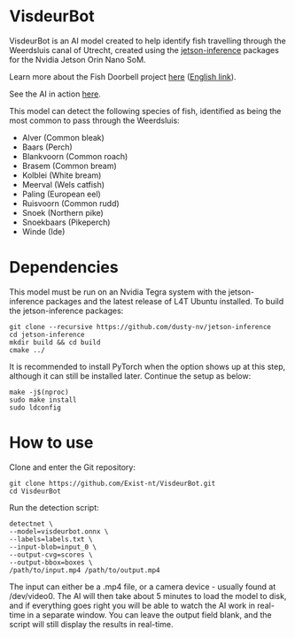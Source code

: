 # VisdeurBot

VisdeurBot is an AI model created to help identify fish travelling through the Weerdsluis canal of Utrecht, created using the [jetson-inference](https://github.com/dusty-nv/jetson-inference) packages for the Nvidia Jetson Orin Nano SoM.

Learn more about the Fish Doorbell project [here](https://visdeurbel.nl) ([English link](https://visdeurbel.nl/en)).

See the AI in action [here](https://xistnt.neocities.org/projects/visdeurbel.html).

This model can detect the following species of fish, identified as being the most common to pass through the Weerdsluis:
- Alver (Common bleak)
- Baars (Perch)
- Blankvoorn (Common roach)
- Brasem (Common bream)
- Kolblei (White bream)
- Meerval (Wels catfish)
- Paling (European eel)
- Ruisvoorn (Common rudd)
- Snoek (Northern pike)
- Snoekbaars (Pikeperch)
- Winde (Ide)
 
# Dependencies
This model must be run on an Nvidia Tegra system with the jetson-inference packages and the latest release of L4T Ubuntu installed.
To build the jetson-inference packages:
```
git clone --recursive https://github.com/dusty-nv/jetson-inference
cd jetson-inference
mkdir build && cd build
cmake ../
```
It is recommended to install PyTorch when the option shows up at this step, although it can still be installed later.
Continue the setup as below:
```
make -j$(nproc)
sudo make install
sudo ldconfig
```

# How to use
Clone and enter the Git repository: 
```
git clone https://github.com/Exist-nt/VisdeurBot.git
cd VisdeurBot
```

Run the detection script:
```
detectnet \
--model=visdeurbot.onnx \
--labels=labels.txt \
--input-blob=input_0 \
--output-cvg=scores \
--output-bbox=boxes \
/path/to/input.mp4 /path/to/output.mp4
```
The input can either be a .mp4 file, or a camera device - usually found at /dev/video0.
The AI will then take about 5 minutes to load the model to disk, and if everything goes right you will be able to watch the AI work in real-time in a separate window.
You can leave the output field blank, and the script will still display the results in real-time.
